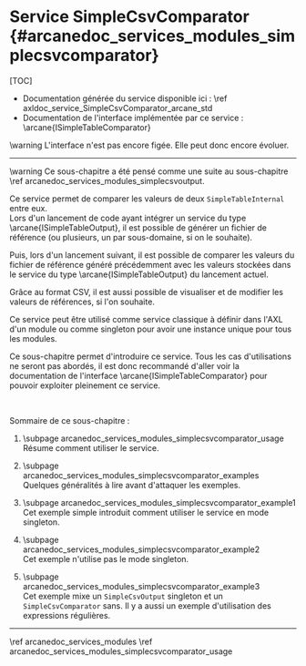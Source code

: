 # Service SimpleCsvComparator {#arcanedoc_services_modules_simplecsvcomparator}

[TOC]

- Documentation générée du service disponible ici : \ref axldoc_service_SimpleCsvComparator_arcane_std
- Documentation de l'interface implémentée par ce service : \arcane{ISimpleTableComparator}

\warning
L'interface n'est pas encore figée. Elle peut donc encore évoluer.

____

\warning
Ce sous-chapitre a été pensé comme une suite au sous-chapitre \ref arcanedoc_services_modules_simplecsvoutput.

Ce service permet de comparer les valeurs de deux `SimpleTableInternal` entre eux.  
Lors d'un lancement de code ayant intégrer un service du type \arcane{ISimpleTableOutput},
il est possible de générer un fichier de référence (ou plusieurs, un par sous-domaine, si on le souhaite).

Puis, lors d'un lancement suivant, il est possible de comparer les valeurs du fichier de référence
généré précédemment avec les valeurs stockées dans le service du type \arcane{ISimpleTableOutput}
du lancement actuel.

Grâce au format CSV, il est aussi possible de visualiser et de modifier les valeurs de références,
si l'on souhaite.

Ce service peut être utilisé comme service classique à définir dans l'AXL d'un module ou comme 
singleton pour avoir une instance unique pour tous les modules.

Ce sous-chapitre permet d'introduire ce service. Tous les cas d'utilisations ne seront pas abordés,
il est donc recommandé d'aller voir la documentation de l'interface \arcane{ISimpleTableComparator}
pour pouvoir exploiter pleinement ce service.

<br>

Sommaire de ce sous-chapitre :

1. \subpage arcanedoc_services_modules_simplecsvcomparator_usage <br>
  Résume comment utiliser le service.

2. \subpage arcanedoc_services_modules_simplecsvcomparator_examples <br>
  Quelques généralités à lire avant d'attaquer les exemples.

3. \subpage arcanedoc_services_modules_simplecsvcomparator_example1 <br>
  Cet exemple simple introduit comment utiliser le service en mode singleton.

4. \subpage arcanedoc_services_modules_simplecsvcomparator_example2 <br>
  Cet exemple n'utilise pas le mode singleton.

5. \subpage arcanedoc_services_modules_simplecsvcomparator_example3 <br>
  Cet exemple mixe un `SimpleCsvOutput` singleton et un `SimpleCsvComparator`
  sans. Il y a aussi un exemple d'utilisation des expressions régulières.


____


<div class="section_buttons">
<span class="back_section_button">
\ref arcanedoc_services_modules
</span>
<span class="next_section_button">
\ref arcanedoc_services_modules_simplecsvcomparator_usage
</span>
</div>

